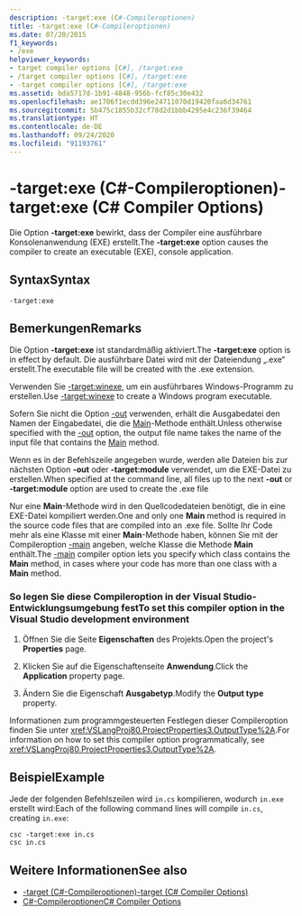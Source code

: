 ```yaml
---
description: -target:exe (C#-Compileroptionen)
title: -target:exe (C#-Compileroptionen)
ms.date: 07/20/2015
f1_keywords:
- /exe
helpviewer_keywords:
- target compiler options [C#], /target:exe
- /target compiler options [C#], /target:exe
- -target compiler options [C#], /target:exe
ms.assetid: bda5717d-1b91-4848-956b-fcf85c30e432
ms.openlocfilehash: ae1706f1ecdd396e24711070d19420faa6d34761
ms.sourcegitcommit: 5b475c1855b32cf78d2d1bbb4295e4c236f39464
ms.translationtype: HT
ms.contentlocale: de-DE
ms.lasthandoff: 09/24/2020
ms.locfileid: "91193761"
---
```

# <a name="-targetexe-c-compiler-options"></a><span data-ttu-id="96014-103">-target:exe (C#-Compileroptionen)</span><span class="sxs-lookup"><span data-stu-id="96014-103">-target:exe (C# Compiler Options)</span></span>

<span data-ttu-id="96014-104">Die Option **-target:exe** bewirkt, dass der Compiler eine ausführbare Konsolenanwendung (EXE) erstellt.</span><span class="sxs-lookup"><span data-stu-id="96014-104">The **-target:exe** option causes the compiler to create an executable (EXE), console application.</span></span>  
  
## <a name="syntax"></a><span data-ttu-id="96014-105">Syntax</span><span class="sxs-lookup"><span data-stu-id="96014-105">Syntax</span></span>  
  
```console  
-target:exe  
```  
  
## <a name="remarks"></a><span data-ttu-id="96014-106">Bemerkungen</span><span class="sxs-lookup"><span data-stu-id="96014-106">Remarks</span></span>  

 <span data-ttu-id="96014-107">Die Option **-target:exe** ist standardmäßig aktiviert.</span><span class="sxs-lookup"><span data-stu-id="96014-107">The **-target:exe** option is in effect by default.</span></span> <span data-ttu-id="96014-108">Die ausführbare Datei wird mit der Dateiendung „.exe“ erstellt.</span><span class="sxs-lookup"><span data-stu-id="96014-108">The executable file will be created with the .exe extension.</span></span>  
  
 <span data-ttu-id="96014-109">Verwenden Sie [-target:winexe](./target-winexe-compiler-option.md), um ein ausführbares Windows-Programm zu erstellen.</span><span class="sxs-lookup"><span data-stu-id="96014-109">Use [-target:winexe](./target-winexe-compiler-option.md) to create a Windows program executable.</span></span>  
  
 <span data-ttu-id="96014-110">Sofern Sie nicht die Option [-out](./out-compiler-option.md) verwenden, erhält die Ausgabedatei den Namen der Eingabedatei, die die [Main](../../programming-guide/main-and-command-args/index.md)-Methode enthält.</span><span class="sxs-lookup"><span data-stu-id="96014-110">Unless otherwise specified with the [-out](./out-compiler-option.md) option, the output file name takes the name of the input file that contains the [Main](../../programming-guide/main-and-command-args/index.md) method.</span></span>  
  
 <span data-ttu-id="96014-111">Wenn es in der Befehlszeile angegeben wurde, werden alle Dateien bis zur nächsten Option **-out** oder **-target:module** verwendet, um die EXE-Datei zu erstellen.</span><span class="sxs-lookup"><span data-stu-id="96014-111">When specified at the command line, all files up to the next **-out** or **-target:module** option are used to create the .exe file</span></span>  
  
 <span data-ttu-id="96014-112">Nur eine **Main**-Methode wird in den Quellcodedateien benötigt, die in eine EXE-Datei kompiliert werden.</span><span class="sxs-lookup"><span data-stu-id="96014-112">One and only one **Main** method is required in the source code files that are compiled into an .exe file.</span></span> <span data-ttu-id="96014-113">Sollte Ihr Code mehr als eine Klasse mit einer **Main**-Methode haben, können Sie mit der Compileroption [-main](./main-compiler-option.md) angeben, welche Klasse die Methode **Main** enthält.</span><span class="sxs-lookup"><span data-stu-id="96014-113">The [-main](./main-compiler-option.md) compiler option lets you specify which class contains the **Main** method, in cases where your code has more than one class with a **Main** method.</span></span>  
  
### <a name="to-set-this-compiler-option-in-the-visual-studio-development-environment"></a><span data-ttu-id="96014-114">So legen Sie diese Compileroption in der Visual Studio-Entwicklungsumgebung fest</span><span class="sxs-lookup"><span data-stu-id="96014-114">To set this compiler option in the Visual Studio development environment</span></span>  
  
1. <span data-ttu-id="96014-115">Öffnen Sie die Seite **Eigenschaften** des Projekts.</span><span class="sxs-lookup"><span data-stu-id="96014-115">Open the project's **Properties** page.</span></span>  
  
2. <span data-ttu-id="96014-116">Klicken Sie auf die Eigenschaftenseite **Anwendung**.</span><span class="sxs-lookup"><span data-stu-id="96014-116">Click the **Application** property page.</span></span>  
  
3. <span data-ttu-id="96014-117">Ändern Sie die Eigenschaft **Ausgabetyp**.</span><span class="sxs-lookup"><span data-stu-id="96014-117">Modify the **Output type** property.</span></span>  
  
 <span data-ttu-id="96014-118">Informationen zum programmgesteuerten Festlegen dieser Compileroption finden Sie unter <xref:VSLangProj80.ProjectProperties3.OutputType%2A>.</span><span class="sxs-lookup"><span data-stu-id="96014-118">For information on how to set this compiler option programmatically, see <xref:VSLangProj80.ProjectProperties3.OutputType%2A>.</span></span>  
  
## <a name="example"></a><span data-ttu-id="96014-119">Beispiel</span><span class="sxs-lookup"><span data-stu-id="96014-119">Example</span></span>  

 <span data-ttu-id="96014-120">Jede der folgenden Befehlszeilen wird `in.cs` kompilieren, wodurch `in.exe` erstellt wird:</span><span class="sxs-lookup"><span data-stu-id="96014-120">Each of the following command lines will compile `in.cs`, creating `in.exe`:</span></span>  
  
```console  
csc -target:exe in.cs  
csc in.cs  
```  
  
## <a name="see-also"></a><span data-ttu-id="96014-121">Weitere Informationen</span><span class="sxs-lookup"><span data-stu-id="96014-121">See also</span></span>

- [<span data-ttu-id="96014-122">-target (C#-Compileroptionen)</span><span class="sxs-lookup"><span data-stu-id="96014-122">-target (C# Compiler Options)</span></span>](./target-compiler-option.md)
- [<span data-ttu-id="96014-123">C#-Compileroptionen</span><span class="sxs-lookup"><span data-stu-id="96014-123">C# Compiler Options</span></span>](./index.md)
